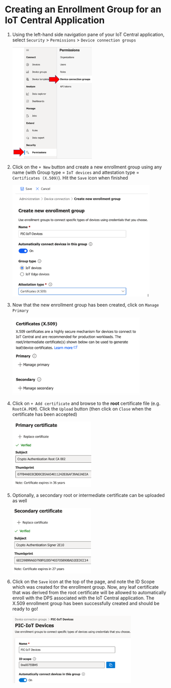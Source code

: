 # Creating an Enrollment Group for an IoT Central Application

1. Using the left-hand side navigation pane of your IoT Central application, select `Security` &gt; `Permissions` &gt; `Device connection groups`

   <img src=".//media/image81a.png" style="width:6.5.in;height:3.63506in" />

2. Click on the `+ New` button and create a new enrollment group using any name (with Group type = `IoT devices` and attestation type = `Certificates (X.509)`).  Hit the `Save` icon when finished

   <img src=".//media/image81b.png" style="width:6.5.in;height:3.63506in" />

3. Now that the new enrollment group has been created, click on `Manage Primary`

   <img src=".//media/image82.png" style="width:5.5.in;height:2.53506in" />

4. Click on `+ Add certificate` and browse to the **root** certificate file (e.g. `RootCA.PEM`). Click the `Upload` button (then click on `Close` when the certificate has been accepted)

   <img src=".//media/image76.png" style="width:5.5.in;height:2.13506in" />

5. Optionally, a secondary root or intermediate certificate can be uploaded as well

   <img src=".//media/image77.png" style="width:5.5.in;height:2.13506in" />

6. Click on the `Save` icon at the top of the page, and note the ID Scope which was created for the enrollment group. Now, any leaf certificate that was derived from the root certificate will be allowed to automatically enroll with the DPS associated with the IoT Central application. The X.509 enrollment group has been successfully created and should be ready to go!

    <img src=".//media/image78.png" style="width:5.in;height:2.18982in" alt="A screenshot of a cell phone Description automatically generated" />
